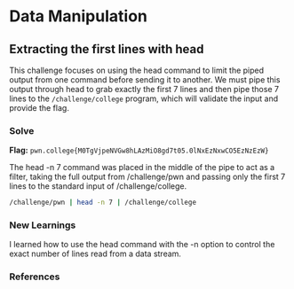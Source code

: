 # Data Manipulation

## Extracting the first lines with head
This challenge focuses on using the head command to limit the piped output from one command before sending it to another.
We must pipe this output through head to grab exactly the first 7 lines and then pipe those 7 lines to the `/challenge/college` program, which will validate the input and provide the flag.

### Solve
**Flag:** `pwn.college{M0TgVjpeNVGw8hLAzMiO8gd7t05.0lNxEzNxwCO5EzNzEzW}`

The head -n 7 command was placed in the middle of the pipe to act as a filter, taking the full output from /challenge/pwn and passing only the first 7 lines to the standard input of /challenge/college.

```bash
/challenge/pwn | head -n 7 | /challenge/college
```

### New Learnings
I learned how to use the head command with the -n option to control the exact number of lines read from a data stream.

### References 

